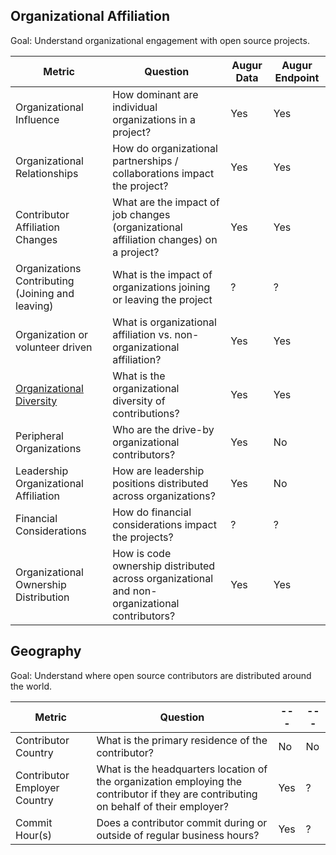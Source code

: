 ## Organizational Affiliation

Goal: Understand organizational engagement with open source projects.


Metric | Question | Augur Data | Augur Endpoint | 
| --- | --- | --- | --- |
Organizational Influence | How dominant are individual organizations in a project? | Yes | Yes |
Organizational Relationships | How do organizational partnerships / collaborations impact the project? | Yes | Yes |
Contributor Affiliation Changes | What are the impact of job changes (organizational affiliation changes) on a project? | Yes | Yes |
Organizations Contributing (Joining and leaving) | What is the impact of organizations joining or leaving the project | ? | ? |
Organization or volunteer driven | What is organizational affiliation vs. non-organizational affiliation? | Yes | Yes |
[Organizational Diversity](organizational-diversity.md) | What is the organizational diversity of contributions? | Yes | Yes |
Peripheral Organizations | Who are the drive-by organizational contributors? | Yes | No |
Leadership Organizational Affiliation | How are leadership positions distributed across organizations? | Yes | No |
Financial Considerations | How do financial considerations impact the projects? | ? | ? |
Organizational Ownership Distribution | How is code ownership distributed across organizational and non-organizational contributors? | Yes | Yes |


## Geography

Goal: Understand where open source contributors are distributed around the world.

Metric | Question | --- | --- |
--- | --- | --- | --- |
Contributor Country | What is the primary residence of the contributor? | No | No |
Contributor Employer Country | What is the headquarters location of the organization employing the contributor if they are contributing on behalf of their employer? | Yes | ? |
Commit Hour(s) | Does a contributor commit during or outside of regular business hours? | Yes | ? |

